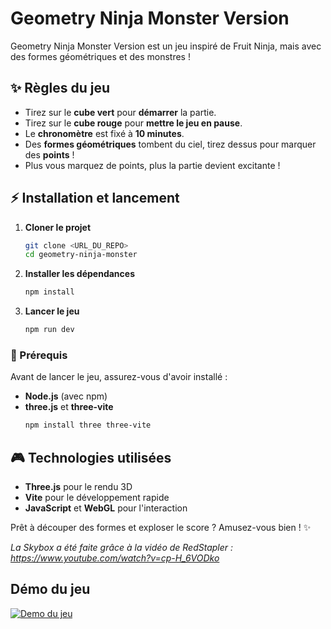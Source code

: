 # Geometry Ninja Monster Version

Geometry Ninja Monster Version est un jeu inspiré de Fruit Ninja, mais avec des formes géométriques et des monstres !

## ✨ Règles du jeu
- Tirez sur le **cube vert** pour **démarrer** la partie.
- Tirez sur le **cube rouge** pour **mettre le jeu en pause**.
- Le **chronomètre** est fixé à **10 minutes**.
- Des **formes géométriques** tombent du ciel, tirez dessus pour marquer des **points** !
- Plus vous marquez de points, plus la partie devient excitante !

## ⚡ Installation et lancement
1. **Cloner le projet**
   ```sh
   git clone <URL_DU_REPO>
   cd geometry-ninja-monster
   ```

2. **Installer les dépendances**
   ```sh
   npm install
   ```

3. **Lancer le jeu**
   ```sh
   npm run dev
   ```

### 🔧 Prérequis
Avant de lancer le jeu, assurez-vous d'avoir installé :
- **Node.js** (avec npm)
- **three.js** et **three-vite**
  ```sh
  npm install three three-vite
  ```

## 🎮 Technologies utilisées
- **Three.js** pour le rendu 3D
- **Vite** pour le développement rapide
- **JavaScript** et **WebGL** pour l'interaction

Prêt à découper des formes et exploser le score ? Amusez-vous bien ! ✨


*La Skybox a été faite grâce à la vidéo de RedStapler : https://www.youtube.com/watch?v=cp-H_6VODko*

## Démo du jeu

[![Demo du jeu](https://img.youtube.com/vi/XEWyZpTfbvs/maxresdefault.jpg)](https://youtube.com/shorts/XEWyZpTfbvs)
